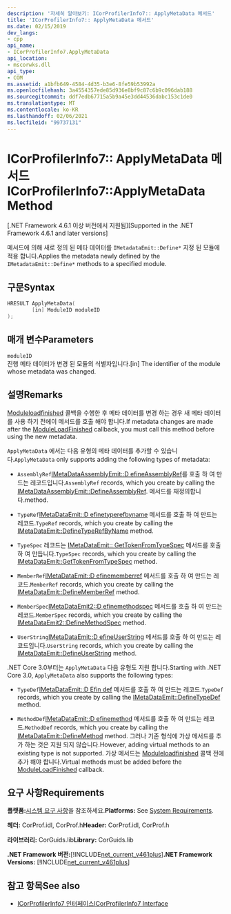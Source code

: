 ```yaml
---
description: '자세히 알아보기: ICorProfilerInfo7:: ApplyMetaData 메서드'
title: 'ICorProfilerInfo7:: ApplyMetaData 메서드'
ms.date: 02/15/2019
dev_langs:
- cpp
api_name:
- ICorProfilerInfo7.ApplyMetaData
api_location:
- mscorwks.dll
api_type:
- COM
ms.assetid: a1bfb649-4584-4d35-b3e6-8fe59b53992a
ms.openlocfilehash: 3a4554357ede85d936e8bf9c87c6b9c096dab188
ms.sourcegitcommit: ddf7edb67715a5b9a45e3dd44536dabc153c1de0
ms.translationtype: MT
ms.contentlocale: ko-KR
ms.lasthandoff: 02/06/2021
ms.locfileid: "99737131"
---
```

# <a name="icorprofilerinfo7applymetadata-method"></a><span data-ttu-id="cb6ce-103">ICorProfilerInfo7:: ApplyMetaData 메서드</span><span class="sxs-lookup"><span data-stu-id="cb6ce-103">ICorProfilerInfo7::ApplyMetaData Method</span></span>

<span data-ttu-id="cb6ce-104">[.NET Framework 4.6.1 이상 버전에서 지원됨]</span><span class="sxs-lookup"><span data-stu-id="cb6ce-104">[Supported in the .NET Framework 4.6.1 and later versions]</span></span>  
  
 <span data-ttu-id="cb6ce-105">메서드에 의해 새로 정의 된 메타 데이터를 `IMetadataEmit::Define*` 지정 된 모듈에 적용 합니다.</span><span class="sxs-lookup"><span data-stu-id="cb6ce-105">Applies the metadata newly defined by the `IMetadataEmit::Define*` methods to a specified module.</span></span>  
  
## <a name="syntax"></a><span data-ttu-id="cb6ce-106">구문</span><span class="sxs-lookup"><span data-stu-id="cb6ce-106">Syntax</span></span>  
  
```cpp
HRESULT ApplyMetaData(  
        [in] ModuleID moduleID  
);  
```  
  
## <a name="parameters"></a><span data-ttu-id="cb6ce-107">매개 변수</span><span class="sxs-lookup"><span data-stu-id="cb6ce-107">Parameters</span></span>  

 `moduleID`  
 <span data-ttu-id="cb6ce-108">진행 메타 데이터가 변경 된 모듈의 식별자입니다.</span><span class="sxs-lookup"><span data-stu-id="cb6ce-108">[in] The identifier of the module whose metadata was changed.</span></span>  
  
## <a name="remarks"></a><span data-ttu-id="cb6ce-109">설명</span><span class="sxs-lookup"><span data-stu-id="cb6ce-109">Remarks</span></span>  

 <span data-ttu-id="cb6ce-110">[Moduleloadfinished](icorprofilercallback-moduleloadfinished-method.md) 콜백을 수행한 후 메타 데이터를 변경 하는 경우 새 메타 데이터를 사용 하기 전에이 메서드를 호출 해야 합니다.</span><span class="sxs-lookup"><span data-stu-id="cb6ce-110">If metadata changes are made after the [ModuleLoadFinished](icorprofilercallback-moduleloadfinished-method.md) callback, you must call this method before using the new metadata.</span></span>  
  
 <span data-ttu-id="cb6ce-111">`ApplyMetaData` 에서는 다음 유형의 메타 데이터를 추가할 수 있습니다.</span><span class="sxs-lookup"><span data-stu-id="cb6ce-111">`ApplyMetaData` only supports adding the following types of metadata:</span></span>  
  
- <span data-ttu-id="cb6ce-112">`AssemblyRef`[IMetaDataAssemblyEmit::D efineAssemblyRef](../metadata/imetadataassemblyemit-defineassemblyref-method.md)를 호출 하 여 만드는 레코드입니다.</span><span class="sxs-lookup"><span data-stu-id="cb6ce-112">`AssemblyRef` records, which you create by calling the [IMetaDataAssemblyEmit::DefineAssemblyRef](../metadata/imetadataassemblyemit-defineassemblyref-method.md).</span></span> <span data-ttu-id="cb6ce-113">메서드를 재정의합니다.</span><span class="sxs-lookup"><span data-stu-id="cb6ce-113">method.</span></span>  
  
- <span data-ttu-id="cb6ce-114">`TypeRef`[IMetaDataEmit::D efinetyperefbyname](../metadata/imetadataemit-definetyperefbyname-method.md) 메서드를 호출 하 여 만드는 레코드.</span><span class="sxs-lookup"><span data-stu-id="cb6ce-114">`TypeRef` records, which you create by calling the [IMetaDataEmit::DefineTypeRefByName](../metadata/imetadataemit-definetyperefbyname-method.md) method.</span></span>  
  
- <span data-ttu-id="cb6ce-115">`TypeSpec` 레코드는 [IMetaDataEmit:: GetTokenFromTypeSpec](../metadata/imetadataemit-gettokenfromtypespec-method.md) 메서드를 호출 하 여 만듭니다.</span><span class="sxs-lookup"><span data-stu-id="cb6ce-115">`TypeSpec` records, which you create by calling the [IMetaDataEmit::GetTokenFromTypeSpec](../metadata/imetadataemit-gettokenfromtypespec-method.md) method.</span></span>  
  
- <span data-ttu-id="cb6ce-116">`MemberRef`[IMetaDataEmit::D efinememberref](../metadata/imetadataemit-definememberref-method.md) 메서드를 호출 하 여 만드는 레코드.</span><span class="sxs-lookup"><span data-stu-id="cb6ce-116">`MemberRef` records, which you create by calling the [IMetaDataEmit::DefineMemberRef](../metadata/imetadataemit-definememberref-method.md) method.</span></span>  
  
- <span data-ttu-id="cb6ce-117">`MemberSpec`[IMetaDataEmit2::D efinemethodspec](../metadata/imetadataemit2-definemethodspec-method.md) 메서드를 호출 하 여 만드는 레코드.</span><span class="sxs-lookup"><span data-stu-id="cb6ce-117">`MemberSpec` records, which you create by calling the [IMetaDataEmit2::DefineMethodSpec](../metadata/imetadataemit2-definemethodspec-method.md) method.</span></span>  
  
- <span data-ttu-id="cb6ce-118">`UserString`[IMetaDataEmit::D efineUserString](../metadata/imetadataemit-defineuserstring-method.md) 메서드를 호출 하 여 만드는 레코드입니다.</span><span class="sxs-lookup"><span data-stu-id="cb6ce-118">`UserString` records, which you create by calling the [IMetaDataEmit::DefineUserString](../metadata/imetadataemit-defineuserstring-method.md) method.</span></span>  

<span data-ttu-id="cb6ce-119">.NET Core 3.0부터는 `ApplyMetaData` 다음 유형도 지원 합니다.</span><span class="sxs-lookup"><span data-stu-id="cb6ce-119">Starting with .NET Core 3.0, `ApplyMetaData` also supports the following types:</span></span>

- <span data-ttu-id="cb6ce-120">`TypeDef`[IMetaDataEmit::D Efin def](../metadata/imetadataemit-definetypedef-method.md) 메서드를 호출 하 여 만드는 레코드.</span><span class="sxs-lookup"><span data-stu-id="cb6ce-120">`TypeDef` records, which you create by calling the [IMetaDataEmit::DefineTypeDef](../metadata/imetadataemit-definetypedef-method.md) method.</span></span>

- <span data-ttu-id="cb6ce-121">`MethodDef`[IMetaDataEmit::D efinemethod](../metadata/imetadataemit-definemethod-method.md) 메서드를 호출 하 여 만드는 레코드.</span><span class="sxs-lookup"><span data-stu-id="cb6ce-121">`MethodDef` records, which you create by calling the [IMetaDataEmit::DefineMethod](../metadata/imetadataemit-definemethod-method.md) method.</span></span> <span data-ttu-id="cb6ce-122">그러나 기존 형식에 가상 메서드를 추가 하는 것은 지원 되지 않습니다.</span><span class="sxs-lookup"><span data-stu-id="cb6ce-122">However, adding virtual methods to an existing type is not supported.</span></span> <span data-ttu-id="cb6ce-123">가상 메서드는 [Moduleloadfinished](icorprofilercallback-moduleloadfinished-method.md) 콜백 전에 추가 해야 합니다.</span><span class="sxs-lookup"><span data-stu-id="cb6ce-123">Virtual methods must be added before the [ModuleLoadFinished](icorprofilercallback-moduleloadfinished-method.md) callback.</span></span>

## <a name="requirements"></a><span data-ttu-id="cb6ce-124">요구 사항</span><span class="sxs-lookup"><span data-stu-id="cb6ce-124">Requirements</span></span>  

 <span data-ttu-id="cb6ce-125">**플랫폼:**[시스템 요구 사항](../../get-started/system-requirements.md)을 참조하세요.</span><span class="sxs-lookup"><span data-stu-id="cb6ce-125">**Platforms:** See [System Requirements](../../get-started/system-requirements.md).</span></span>  
  
 <span data-ttu-id="cb6ce-126">**헤더:** CorProf.idl, CorProf.h</span><span class="sxs-lookup"><span data-stu-id="cb6ce-126">**Header:** CorProf.idl, CorProf.h</span></span>  
  
 <span data-ttu-id="cb6ce-127">**라이브러리:** CorGuids.lib</span><span class="sxs-lookup"><span data-stu-id="cb6ce-127">**Library:** CorGuids.lib</span></span>  
  
 <span data-ttu-id="cb6ce-128">**.NET Framework 버전:**[!INCLUDE[net_current_v461plus](../../../../includes/net-current-v461plus-md.md)]</span><span class="sxs-lookup"><span data-stu-id="cb6ce-128">**.NET Framework Versions:** [!INCLUDE[net_current_v461plus](../../../../includes/net-current-v461plus-md.md)]</span></span>  
  
## <a name="see-also"></a><span data-ttu-id="cb6ce-129">참고 항목</span><span class="sxs-lookup"><span data-stu-id="cb6ce-129">See also</span></span>

- [<span data-ttu-id="cb6ce-130">ICorProfilerInfo7 인터페이스</span><span class="sxs-lookup"><span data-stu-id="cb6ce-130">ICorProfilerInfo7 Interface</span></span>](icorprofilerinfo7-interface.md)
